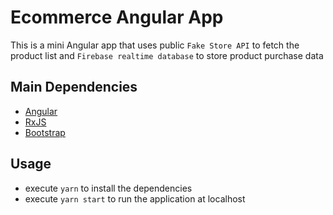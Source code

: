 # Ecommerce Angular App

This is a mini Angular app that uses public `Fake Store API` to fetch the product list and `Firebase realtime database`
to store product purchase data

## Main Dependencies

- [Angular](https://angular.dev/)
- [RxJS](https://www.learnrxjs.io/)
- [Bootstrap](https://getbootstrap.com/)

## Usage

- execute `yarn` to install the dependencies
- execute `yarn start` to run the application at localhost
